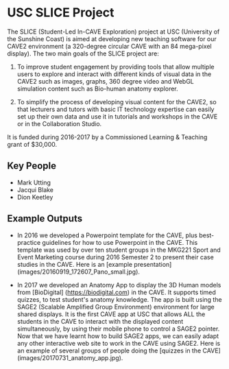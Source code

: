 # USC SLICE Project

The SLICE (Student-Led In-CAVE Exploration) project at USC (University of the Sunshine Coast) is aimed at developing new teaching software for our CAVE2 environment (a 320-degree circular CAVE with an 84 mega-pixel display).  The two main goals of the SLICE project are:

1. To improve student engagement by providing tools that allow multiple users to explore and interact with different kinds of visual data in the CAVE2 such as images, graphs, 360 degree video and WebGL simulation content such as Bio-human anatomy explorer.

2. To simplify the process of developing visual content for the CAVE2, so that lecturers and tutors with basic IT technology expertise can easily set up their own data and use it in tutorials and workshops in the CAVE or in the Collaboration Studio.

It is funded during 2016-2017 by a Commissioned Learning & Teaching grant of $30,000.

## Key People
* Mark Utting
* Jacqui Blake
* Dion Keetley

## Example Outputs

* In 2016 we developed a Powerpoint template for the CAVE, plus best-practice guidelines for how to use Powerpoint in the CAVE.  This template was used by over ten student groups in the MKG221 Sport and Event Marketing course during 2016 Semester 2 to present their case studies in the CAVE.  Here is an [example presentation] (images/20160919_172607_Pano_small.jpg).

* In 2017 we developed an Anatomy App to display the 3D Human models from [BioDigital] (https://biodigital.com) in the CAVE.  It supports timed quizzes, to test student's anatomy knowledge.  The app is built using the SAGE2 (Scalable Amplified Group Environment) environment for large shared displays.  It is the first CAVE app at USC that allows ALL the students in the CAVE to interact with the displayed content simultaneously, by using their mobile phone to control a SAGE2 pointer.  Now that we have learnt how to build SAGE2 apps, we can easily adapt any other interactive web site to work in the CAVE using SAGE2.  Here is an example of several groups of people doing the [quizzes in the CAVE] (images/20170731_anatomy_app.jpg).
  